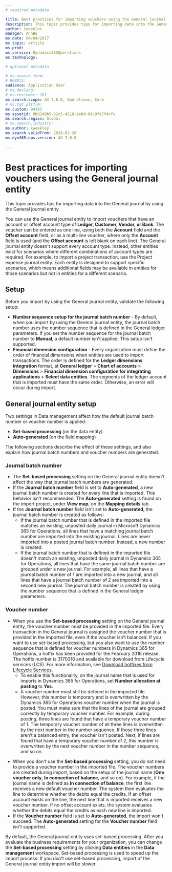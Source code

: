 ```yaml
---
# required metadata

title: Best practices for importing vouchers using the General journal entity
description: This topic provides tips for importing data into the General journal by using the General journal entity.  
author: twheeloc
manager: AnnBe
ms.date: 04/04/2017
ms.topic: article
ms.prod: 
ms.service: Dynamics365Operations
ms.technology: 

# optional metadata

# ms.search.form: 
# ROBOTS: 
audience: Application User
# ms.devlang: 
# ms.reviewer: 101
ms.search.scope: AX 7.0.0, Operations, Core
# ms.tgt_pltfrm: 
ms.custom: 94363
ms.assetid: 0b8149b5-32c5-4518-9ebd-09c9fd7f4cfc
ms.search.region: Global
# ms.search.industry: 
ms.author: kweekley
ms.search.validFrom: 2016-02-28
ms.dyn365.ops.version: AX 7.0.0

---
```


# Best practices for importing vouchers using the General journal entity

This topic provides tips for importing data into the General journal by using the General journal entity.  

You can use the General journal entity to import vouchers that have an account or offset account type of **Ledger, Customer, Vendor, or Bank**. The voucher can be entered as one line, using both the **Account** field and the **Offset account** field, or as a multi-line voucher, where only the **Account** field is used (and the **Offset account** is left blank on each line). The General journal entity doesn't support every account type. Instead, other entities exist for scenarios where different combinations of account types are required. For example, to import a project transaction, use the Project expense journal entity. Each entity is designed to support specific scenarios, which means additional fields may be available in entities for those scenarios but not in entities for a different scenario.

## Setup
Before you import by using the General journal entity, validate the following setup:

-   **Number sequence setup for the journal batch number** - By default, when you import by using the General journal entity, the journal batch number uses the number sequence that is defined in the General ledger parameters. If you set the number sequence for the journal batch number to **Manual**, a default number isn't applied. This setup isn't supported.
-   **Financial dimension configuration** - Every organization must define the order of financial dimensions when entities are used to import transactions. The order is defined for the **Ledger dimensions integration** format, at **General ledger** &gt; **Chart of accounts** &gt; **Dimensions** &gt; **Financial dimension configuration for integrating applications** &gt; **Select data entities**. The segments of the ledger account that is imported must have the same order. Otherwise, an error will occur during import.

## General journal entity setup
Two settings in Data management affect how the default journal batch number or voucher number is applied:

-   **Set-based processing** (on the data entity)
-   **Auto-generated** (on the field mapping)

The following sections describe the effect of these settings, and also explain how journal batch numbers and voucher numbers are generated.

### Journal batch number

-   The **Set-based processing** setting on the General journal entity doesn't affect the way that journal batch numbers are generated.
-   If the **Journal batch number** field is set to **Auto-generated**, a new journal batch number is created for every line that is imported. This behavior isn't recommended. The **Auto-generated** setting is found on the import project, under **View map**, on the **Mapping details** tab.
-   If the **Journal batch number** field isn't set to **Auto-generated**, the journal batch number is created as follows:
    -   If the journal batch number that is defined in the imported file matches an existing, unposted daily journal in Microsoft Dynamics 365 for Operations, all lines that have a matching journal batch number are imported into the existing journal. Lines are never imported into a posted journal batch number. Instead, a new number is created.
    -   If the journal batch number that is defined in the imported file doesn't match an existing, unposted daily journal in Dynamics 365 for Operations, all lines that have the same journal batch number are grouped under a new journal. For example, all lines that have a journal batch number of 1 are imported into a new journal, and all lines that have a journal batch number of 2 are imported into a second new journal. The journal batch number is created by using the number sequence that is defined in the General ledger parameters.

### Voucher number

-   When you use the **Set-based processing** setting on the General journal entity, the voucher number must be provided in the imported file. Every transaction in the General journal is assigned the voucher number that is provided in the imported file, even if the voucher isn’t balanced. If you want to use set-based processing, but you also want to use the number sequence that is defined for voucher numbers in Dynamics 365 for Operations, a hotfix has been provided for the February 2016 release. The hotfix number is 3170316 and available for download from Lifecycle services (LCS). For more information, see [Download hotfixes from Lifecycle Services](..\migration-upgrade\download-hotfix-lcs.md).
    -   To enable this functionality, on the journal name that is used for imports in Dynamics 365 for Operations, set **Number allocation at posting** to **Yes**.
    -   A voucher number must still be defined in the imported file. However, this number is temporary and is overwritten by the Dynamics 365 for Operations voucher number when the journal is posted. You must make sure that the lines of the journal are grouped correctly by temporary voucher number. For example, during posting, three lines are found that have a temporary voucher number of 1. The temporary voucher number of all three lines is overwritten by the next number in the number sequence. If those three lines aren’t a balanced entry, the voucher isn't posted. Next, if lines are found that have a temporary voucher number of 2, this number is overwritten by the next voucher number in the number sequence, and so on.

<!-- -->

-   When you don't use the **Set-based processing** setting, you do not need to provide a voucher number in the imported file. The voucher numbers are created during import, based on the setup of the journal name (**One voucher only**, **In connection of balance**, and so on). For example, if the journal name is defined as **In connection of balance**, the first line receives a new default voucher number. The system then evaluates the line to determine whether the debits equal the credits. If an offset account exists on the line, the next line that is imported receives a new voucher number. If no offset account exists, the system evaluates whether the debits equal the credits as each new line is imported.
-   If the **Voucher number** field is set to **Auto-generated**, the import won't succeed. The **Auto-generated** setting for the **Voucher number** field isn't supported.

By default, the General journal entity uses set-based processing. After you evaluate the business requirements for your organization, you can change the **Set-based processing** setting by clicking **Data entities** in the **Data management** workspace. Set-based processing is used to speed up the import process. If you don't use set-based processing, import of the General journal entity import will be slower.


